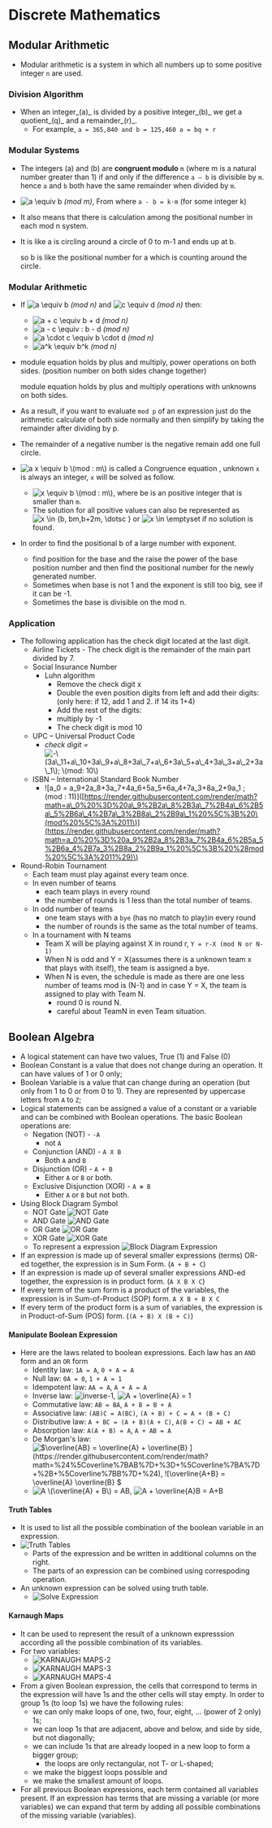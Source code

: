 # Discrete Mathematics

## Modular Arithmetic

* Modular arithmetic is a system in which all numbers up to some positive integer `n` are used.

### Division Algorithm

* When an integer_\(a\)_ is divided by a positive integer_\(b\)_ we get a quotient_\(q\)_ and a remainder_\(r\)_.
  * For example, `a = 365,840 and b = 125,460 a = bq + r`

### Modular Systems

* The integers \(a\) and \(b\) are **congruent modulo** `m` \(where m is a natural number greater than 1\) if and only if the difference `a – b`  is divisible by `m`. hence `a` and `b` both have the same remainder when divided by `m`.
* ![$a \equiv b$](https://render.githubusercontent.com/render/math?math=%24a%20%5Cequiv%20b%24) _\(mod m\)_, From where `a - b = k·m` \(for some integer k\)
* It also means that there is calculation among the positional number in each mod n system.
* It is like a is circling around a circle of 0 to m-1 and ends up at b.

  so b is like the positional number for a which is counting around the circle.

### Modular Arithmetic

* If ![$a \equiv b$](https://render.githubusercontent.com/render/math?math=%24a%20%5Cequiv%20b%24) _\(mod n\)_ and ![$c \equiv d$](https://render.githubusercontent.com/render/math?math=%24c%20%5Cequiv%20d%24) _\(mod n\)_ then:
  * ![$a + c \equiv b + d$](https://render.githubusercontent.com/render/math?math=%24a%20%2B%20c%20%5Cequiv%20b%20%2B%20d%24) _\(mod n\)_
  * ![$a - c \equiv : b -  d$](https://render.githubusercontent.com/render/math?math=%24a%20-%20c%20%5Cequiv%20%5C%3A%20b%20-%20%20d%24) _\(mod n\)_
  * ![$a \cdot c \equiv b \cdot d$](https://render.githubusercontent.com/render/math?math=%24a%20%5Ccdot%20c%20%5Cequiv%20b%20%5Ccdot%20d%24) _\(mod n\)_
  * ![$a^k \equiv b^k$](https://render.githubusercontent.com/render/math?math=%24a%5Ek%20%5Cequiv%20b%5Ek%24) _\(mod n\)_
* module equation holds by plus and multiply, power operations on both sides. \(position number on both sides change together\)

  module equation holds by plus and multiply operations with unknowns on both sides.

* As a result, if you want to evaluate `mod p` of an expression just do the arithmetic calculate of both side normally and then simplify by taking the remainder after dividing by p.
* The remainder of a negative number is the negative remain add one full circle.
* ![$a x \equiv b \(mod : m\)$](https://render.githubusercontent.com/render/math?math=%24a%20x%20%5Cequiv%20b%20%28mod%20%5C%3A%20m%29%24) is called a Congruence equation , unknown `x` is always an integer, `x` will be solved as follow.
  * ![$x \equiv b \(mod : m\)$](https://render.githubusercontent.com/render/math?math=%24x%20%5Cequiv%20b%20%28mod%20%5C%3A%20m%29%24), where be is an positive integer that is smaller than `m`.
  * The solution for all positive values can also be represented as ![$x \in {b, bm,b+2m, \dotsc }$](https://render.githubusercontent.com/render/math?math=%24x%20%5Cin%20%5C%7Bb%2C%20bm%2Cb%2B2m%2C%20%5Cdotsc%20%5C%7D%24) or ![$x \in \emptyset$](https://render.githubusercontent.com/render/math?math=%24x%20%5Cin%20%5Cemptyset%24) if no solution is found.
* In order to find the positional b of a large number with exponent.
  * find position for the base and the raise the power of the base position number and then find the positional number for the newly generated number.
  * Sometimes when base is not 1 and the exponent is still too big, see if it can be -1.
  * Sometimes the base is divisible on the mod n.

### Application

* The following application has the check digit located at the last digit.
  * Airline Tickets - The check digit is the remainder of the main part divided by 7.
  * Social Insurance Number
    * Luhn algorithm
      * Remove the check digit x
      * Double the even position digits from left and add their digits: \(only here: if 12, add 1 and 2. if 14 its 1+4\)
      * Add the rest of the digits:
      * multiply by -1
      * The check digit is mod 10
  * UPC – Universal Product Code
    * _check digit =_ ![$-\(3a\_11+a\_10+3a\_9+a\_8+3a\_7+a\_6+3a\_5+a\_4+3a\_3+a\_2+3a\_1\); \(mod: 10\)$](https://render.githubusercontent.com/render/math?math=%24-%283a_11%2Ba_10%2B3a_9%2Ba_8%2B3a_7%2Ba_6%2B3a_5%2Ba_4%2B3a_3%2Ba_2%2B3a_1%29%5C%3B%20%28mod%5C%3A%2010%29%24)
  * ISBN – International Standard Book Number
    * !\[a\_0 = a\_9+2a\_8+3a\_7+4a\_6+5a\_5+6a\_4+7a\_3+8a\_2+9a\_1 ; \(mod : 11\)\]\([https://render.githubusercontent.com/render/math?math=a\_0%20%3D%20a\_9%2B2a\_8%2B3a\_7%2B4a\_6%2B5a\_5%2B6a\_4%2B7a\_3%2B8a\_2%2B9a\_1%20%5C%3B%20\(mod%20%5C%3A%2011\)](https://render.githubusercontent.com/render/math?math=a_0%20%3D%20a_9%2B2a_8%2B3a_7%2B4a_6%2B5a_5%2B6a_4%2B7a_3%2B8a_2%2B9a_1%20%5C%3B%20%28mod%20%5C%3A%2011%29)\)
* Round-Robin Tournament
  * Each team must play against every team once.
  * In even number of teams
    * each team plays in every round
    * the number of rounds is 1 less than the total number of teams.
  * In odd number of teams
    * one team stays with a `bye` \(has no match to play\)in every round
    * the number of rounds is the same as the total number of teams.
  * In a tournament with N teams
    * Team X will be playing against X in round r, `Y = r-X (mod N or N-1)`
    * When N is odd and Y = X\(assumes there is a unknown team x that plays with itself\), the team is assigned a bye.
    * When N is even, the schedule is made as there are one less number of teams mod is \(N-1\) and in case Y = X, the team is assigned to play with Team N.
      * round 0 is round N.
      * careful about TeamN in even Team situation.

## Boolean Algebra

* A logical statement can have two values, True \(1\) and False \(0\)
* Boolean Constant is a value that does not change during an operation. It can have values of 1 or 0 only;
* Boolean Variable is a value that can change during an operation \(but only from 1 to 0 or from 0 to 1\). They are represented by uppercase letters from `A` to `Z`;
* Logical statements can be assigned a value of a constant or a variable and can be combined with Boolean operations. The basic Boolean operations are:
  * Negation \(NOT\) - `-A`
    * not `A`
  * Conjunction \(AND\) - `A X B`
    * Both `A` and `B`
  * Disjunction \(OR\) - `A + B`
    * Either `A` or `B` or both.
  * Exclusive Disjunction \(XOR\) - `A ⊕ B`
    * Either `A` or `B` but not both.
* Using Block Diagram Symbol
  * NOT Gate ![NOT Gate](../.gitbook/assets/d-not-gate.png)
  * AND Gate ![AND Gate](../.gitbook/assets/d-and-gate.png)
  * OR Gate ![OR Gate](../.gitbook/assets/d-or-gate.png)
  * XOR Gate ![XOR Gate](../.gitbook/assets/d-xor-gate.png)
  * To represent a expression ![Block Diagram Expression](../.gitbook/assets/d-block-expression.png)
* If an expression is made up of several smaller expressions \(terms\) OR-ed together, the expression is in Sum Form. \(`A + B + C`\)
* If an expression is made up of several smaller expressions AND-ed together, the expression is in product form. \(`A X B X C`\)
* If every term of the sum form is a product of the variables, the expression is in Sum-of-Product \(SOP\) form. `A X B + B X C`
* If every term of the product form is a sum of variables, the expression is in Product-of-Sum \(POS\) form. \(`(A + B) X (B + C)`\)

#### Manipulate Boolean Expression

* Here are the laws related to boolean expressions. Each law has an `AND` form and an `OR` form
  * Identity law: `1A = A`, `0 + A = A`
  * Null law: `0A = 0`, `1 + A = 1`
  * Idempotent law: `AA = A`, `A + A = A`
  * Inverse law: ![inverse-1](https://render.githubusercontent.com/render/math?math=%24A+%5Coverline%7BA%7D+%3D+0%24), ![$A + \overline{A} = 1$](https://render.githubusercontent.com/render/math?math=%24A+%2B+%5Coverline%7BA%7D+%3D+1%24)
  * Commutative law: `AB = BA`, `A + B = B + A`
  * Associative law: `(AB)C = A(BC)`, `(A + B) + C = A + (B + C)`
  * Distributive law: `A + BC = (A + B)(A + C)`, `A(B + C) = AB + AC`
  * Absorption law: `A(A + B) = A`, `A + AB = A`
  * De Morgan's law: ![$\overline{AB} = \overline{A} + \overline{B} $](https://render.githubusercontent.com/render/math?math=%24%5Coverline%7BAB%7D+%3D+%5Coverline%7BA%7D+%2B+%5Coverline%7BB%7D+%24), ![$\overline{A+B} = \overline{A} \overline{B} $](https://render.githubusercontent.com/render/math?math=%24%5Coverline%7BA%2BB%7D+%3D+%5Coverline%7BA%7D+%5Coverline%7BB%7D+%24)
  * ![$A \(\overline{A} + B\) = AB$](https://render.githubusercontent.com/render/math?math=%24A+%28%5Coverline%7BA%7D+%2B+B%29+%3D+AB%24), ![$A + \overline{A}B = A+B$](https://render.githubusercontent.com/render/math?math=%24A+%2B+%5Coverline%7BA%7DB+%3D+A%2BB%24)

#### Truth Tables

* It is used to list all the possible combination of the boolean variable in an expression.
* ![Truth Tables](../.gitbook/assets/d-truth-table.png)
  * Parts of the expression and be written in additional columns on the right.
  * The parts of an expression can be combined using correspoding operation.
* An unknown expression can be solved using truth table.
  * ![Solve Expression](../.gitbook/assets/d-solve-expression.png)

#### Karnaugh Maps

* It can be used to represent the result of a unknown expresssion according all the possible combination of its variables.
* For two variables:
  * ![KARNAUGH MAPS-2](../.gitbook/assets/d-karnaugh-2.png)
  * ![KARNAUGH MAPS-3](../.gitbook/assets/d-karnaugh-3.png)
  * ![KARNAUGH MAPS-4](../.gitbook/assets/d-karnaugh-4.png)
* From a given Boolean expression, the cells that correspond to terms in the expression will have 1s and the other cells will stay empty. In order to group 1s \(to loop 1s\) we have the following rules:
  * we can only make loops of one, two, four, eight, … \(power of 2 only\) 1s;
  * we can loop 1s that are adjacent, above and below, and side by side, but not diagonally;
  * we can include 1s that are already looped in a new loop to form a bigger group;
    * the loops are only rectangular, not T- or L-shaped;
  * we make the biggest loops possible and
  * we make the smallest amount of loops.
* For all previous Boolean expressions, each term contained all variables present. If an expression has terms that are missing a variable \(or more variables\) we can expand that term by adding all possible combinations of the missing variable \(variables\).

